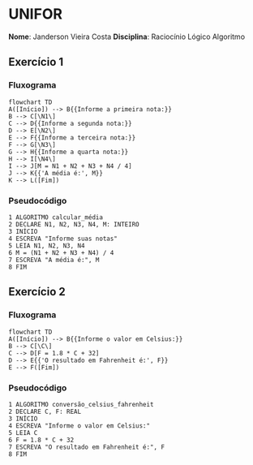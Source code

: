 # UNIFOR

**Nome**: Janderson Vieira Costa
**Disciplina**: Raciocínio Lógico Algoritmo

## Exercício 1
### Fluxograma
````mermaid
flowchart TD
A([Início]) --> B{{Informe a primeira nota:}}
B --> C[\N1\]
C --> D{{Informe a segunda nota:}}
D --> E[\N2\]
E --> F{{Informe a terceira nota:}}
F --> G[\N3\]
G --> H{{Informe a quarta nota:}}
H --> I[\N4\]
I --> J[M = N1 + N2 + N3 + N4 / 4]
J --> K{{'A média é:', M}}
K --> L([Fim])
````
### Pseudocódigo
````
1 ALGORITMO calcular_média
2 DECLARE N1, N2, N3, N4, M: INTEIRO
3 INÍCIO
4 ESCREVA "Informe suas notas" 
5 LEIA N1, N2, N3, N4
6 M = (N1 + N2 + N3 + N4) / 4
7 ESCREVA "A média é:", M
8 FIM
````

## Exercício 2
### Fluxograma
````mermaid
flowchart TD
A([Início]) --> B{{Informe o valor em Celsius:}}
B --> C[\C\]
C --> D[F = 1.8 * C + 32]
D --> E{{'O resultado em Fahrenheit é:', F}}
E --> F([Fim])
````
### Pseudocódigo
````
1 ALGORITMO conversão_celsius_fahrenheit
2 DECLARE C, F: REAL
3 INÍCIO
4 ESCREVA "Informe o valor em Celsius:"
5 LEIA C
6 F = 1.8 * C + 32
7 ESCREVA "O resultado em Fahrenheit é:", F 
8 FIM
````
